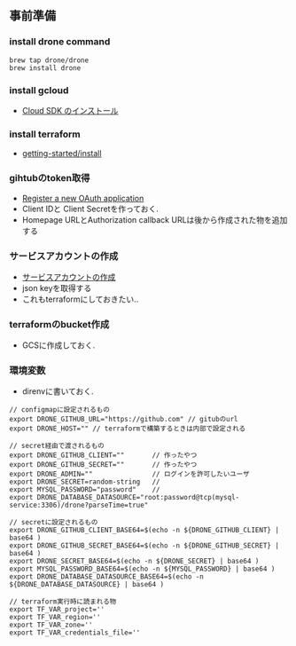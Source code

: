 ## 事前準備
### install drone command
```
brew tap drone/drone
brew install drone
```

### install gcloud
+ [Cloud SDK のインストール](https://cloud.google.com/sdk/downloads?hl=ja)

### install terraform
+ [getting-started/install](https://www.terraform.io/intro/getting-started/install.html)

### gihtubのtoken取得
+ [Register a new OAuth application](https://github.com/settings/applications/new)
+ Client IDと Client Secretを作っておく.
+ Homepage URLとAuthorization callback URLは後から作成された物を追加する

### サービスアカウントの作成
+ [サービスアカウントの作成 ](docs/gcloud-iam.md)
+ json keyを取得する
+ これもterraformにしておきたい..

### terraformのbucket作成
+ GCSに作成しておく.

### 環境変数
+ direnvに書いておく.
```
// configmapに設定されるもの
export DRONE_GITHUB_URL="https://github.com" // gitubのurl
export DRONE_HOST="" // terraformで構築するときは内部で設定される

// secret経由で渡されるもの
export DRONE_GITHUB_CLIENT=""       // 作ったやつ
export DRONE_GITHUB_SECRET=""       // 作ったやつ
export DRONE_ADMIN=""               // ログインを許可したいユーザ
export DRONE_SECRET=random-string   // 
export MYSQL_PASSWORD="password"    // 
export DRONE_DATABASE_DATASOURCE="root:password@tcp(mysql-service:3306)/drone?parseTime=true"

// secretに設定されるもの
export DRONE_GITHUB_CLIENT_BASE64=$(echo -n ${DRONE_GITHUB_CLIENT} | base64 )
export DRONE_GITHUB_SECRET_BASE64=$(echo -n ${DRONE_GITHUB_SECRET} | base64 )
export DRONE_SECRET_BASE64=$(echo -n ${DRONE_SECRET} | base64 )
export MYSQL_PASSWORD_BASE64=$(echo -n ${MYSQL_PASSWORD} | base64 )
export DRONE_DATABASE_DATASOURCE_BASE64=$(echo -n ${DRONE_DATABASE_DATASOURCE} | base64 )

// terraform実行時に読まれる物
export TF_VAR_project=''
export TF_VAR_region=''
export TF_VAR_zone=''
export TF_VAR_credentials_file=''
```

